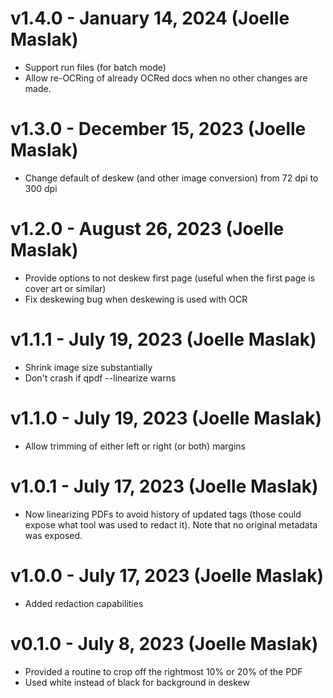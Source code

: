 # v1.4.0 - January 14, 2024 (Joelle Maslak)

 * Support run files (for batch mode)
 * Allow re-OCRing of already OCRed docs when no other changes are made.

# v1.3.0 - December 15, 2023 (Joelle Maslak)

 * Change default of deskew (and other image conversion) from 72 dpi to
   300 dpi

# v1.2.0 - August 26, 2023 (Joelle Maslak)

 * Provide options to not deskew first page (useful when the first page
   is cover art or similar)
 * Fix deskewing bug when deskewing is used with OCR

# v1.1.1 - July 19, 2023 (Joelle Maslak)

 * Shrink image size substantially
 * Don't crash if qpdf --linearize warns

# v1.1.0 - July 19, 2023 (Joelle Maslak)

 * Allow trimming of either left or right (or both) margins

# v1.0.1 - July 17, 2023 (Joelle Maslak)

 * Now linearizing PDFs to avoid history of updated tags (those could
   expose what tool was used to redact it). Note that no original
   metadata was exposed.

# v1.0.0 - July 17, 2023 (Joelle Maslak)

 * Added redaction capabilities

# v0.1.0 - July 8, 2023 (Joelle Maslak)

 * Provided a routine to crop off the rightmost 10% or 20% of the PDF
 * Used white instead of black for background in deskew
